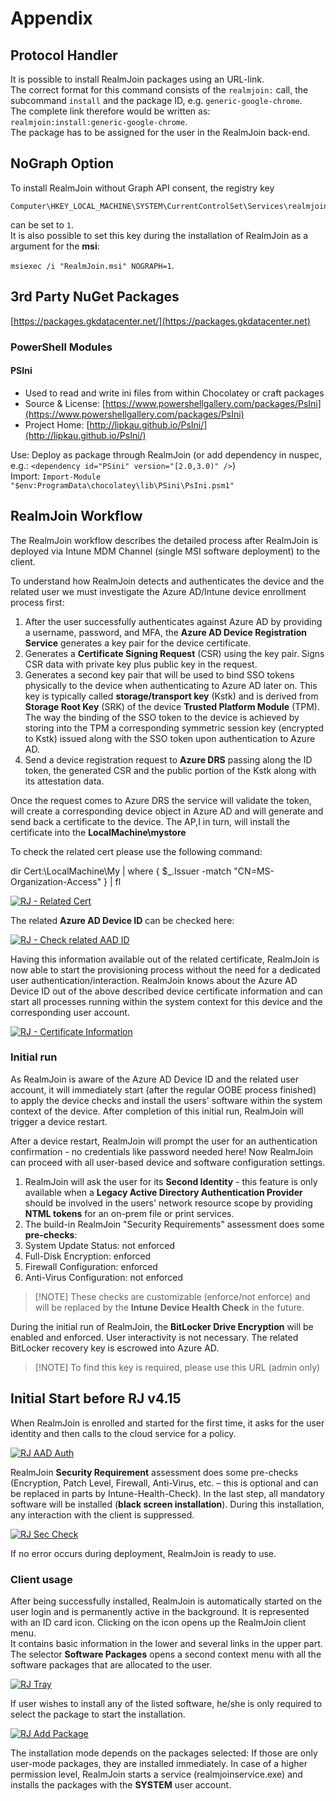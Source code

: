 # Appendix

## Protocol Handler

It is possible to install RealmJoin packages using an URL-link.\
The correct format for this command consists of the `realmjoin:` call, the subcommand `install` and the package ID, e.g. `generic-google-chrome`.\
The complete link therefore would be written as:\
`realmjoin:install:generic-google-chrome`.\
The package has to be assigned for the user in the RealmJoin back-end.

## NoGraph Option

To install RealmJoin without Graph API consent, the registry key

```
Computer\HKEY_LOCAL_MACHINE\SYSTEM\CurrentControlSet\Services\realmjoin\Parameters\NoGraph
```

can be set to `1`.\
It is also possible to set this key during the installation of RealmJoin as a argument for the **msi**:

`msiexec /i "RealmJoin.msi" NOGRAPH=1`.

## 3rd Party NuGet Packages

[https://packages.gkdatacenter.net/](https://packages.gkdatacenter.net)

### PowerShell Modules

#### PSIni

* Used to read and write ini files from within Chocolatey or craft packages
* Source & License: [https://www.powershellgallery.com/packages/PsIni](https://www.powershellgallery.com/packages/PsIni)
* Project Home: [http://lipkau.github.io/PsIni/](http://lipkau.github.io/PsIni/)

Use: Deploy as package through RealmJoin (or add dependency in nuspec, e.g.: `<dependency id="PSini" version="[2.0,3.0)" />`)\
Import: `Import-Module "$env:ProgramData\chocolatey\lib\PSini\PsIni.psm1"`

## RealmJoin Workflow

The RealmJoin workflow describes the detailed process after RealmJoin is deployed via Intune MDM Channel (single MSI software deployment) to the client.

To understand how RealmJoin detects and authenticates the device and the related user we must investigate the Azure AD/Intune device enrollment process first:

1. After the user successfully authenticates against Azure AD by providing a username, password, and MFA, the **Azure AD Device Registration Service** generates a key pair for the device certificate.
2. Generates a **Certificate Signing Request** (CSR) using the key pair. Signs CSR data with private key plus public key in the request.
3. Generates a second key pair that will be used to bind SSO tokens physically to the device when authenticating to Azure AD later on. This key is typically called **storage/transport key** (Kstk) and is derived from **Storage Root Key** (SRK) of the device **Trusted Platform Module** (TPM). The way the binding of the SSO token to the device is achieved by storing into the TPM a corresponding symmetric session key (encrypted to Kstk) issued along with the SSO token upon authentication to Azure AD.
4. Send a device registration request to **Azure DRS** passing along the ID token, the generated CSR and the public portion of the Kstk along with its attestation data.

Once the request comes to Azure DRS the service will validate the token, will create a corresponding device object in Azure AD and will generate and send back a certificate to the device. The AP,I in turn, will install the certificate into the **LocalMachine\mystore**

To check the related cert please use the following command:

dir Cert:\LocalMachine\My | where { $\_.Issuer -match "CN=MS-Organization-Access" } | fl

[![RJ - Related Cert](<.gitbook/assets/rj-workflow1 (1).png>)](https://github.com/realmjoin/realmjoin-gitbooks/tree/3c2250fcc0d712e1b40ac535a1766b57ce01910c/docs/media/rj-workflow1.png)

The related **Azure AD Device ID** can be checked here:

[![RJ - Check related AAD ID](<.gitbook/assets/rj-workflow2 (1).png>)](https://github.com/realmjoin/realmjoin-gitbooks/tree/3c2250fcc0d712e1b40ac535a1766b57ce01910c/docs/media/rj-workflow2.png)

Having this information available out of the related certificate, RealmJoin is now able to start the provisioning process without the need for a dedicated user authentication/interaction. RealmJoin knows about the Azure AD Device ID out of the above described device certificate information and can start all processes running within the system context for this device and the corresponding user account.

[![RJ - Certificate Information](<.gitbook/assets/rj-workflow3 (1).png>)](https://github.com/realmjoin/realmjoin-gitbooks/tree/3c2250fcc0d712e1b40ac535a1766b57ce01910c/docs/media/rj-workflow3.png)

### Initial run

As RealmJoin is aware of the Azure AD Device ID and the related user account, it will immediately start (after the regular OOBE process finished) to apply the device checks and install the users' software within the system context of the device. After completion of this initial run, RealmJoin will trigger a device restart.

After a device restart, RealmJoin will prompt the user for an authentication confirmation - no credentials like password needed here! Now RealmJoin can proceed with all user-based device and software configuration settings.

1. RealmJoin will ask the user for its **Second Identity** - this feature is only available when a **Legacy Active Directory Authentication Provider** should be involved in the users' network resource scope by providing **NTML tokens** for an on-prem file or print services.
2. The build-in RealmJoin "Security Requirements" assessment does some **pre-checks**:
3. System Update Status: not enforced
4. Full-Disk Encryption: enforced
5. Firewall Configuration: enforced
6. Anti-Virus Configuration: not enforced

> \[!NOTE] These checks are customizable (enforce/not enforce) and will be replaced by the **Intune Device Health Check** in the future.

During the initial run of RealmJoin, the **BitLocker Drive Encryption** will be enabled and enforced. User interactivity is not necessary. The related BitLocker recovery key is escrowed into Azure AD.

> \[!NOTE] To find this key is required, please use this URL (admin only)

## Initial Start before RJ v4.15

When RealmJoin is enrolled and started for the first time, it asks for the user identity and then calls to the cloud service for a policy.

[![RJ AAD Auth](<.gitbook/assets/rj-aad-auth (1).png>)](https://github.com/realmjoin/realmjoin-gitbooks/tree/3c2250fcc0d712e1b40ac535a1766b57ce01910c/docs/media/rj-aad-auth.png)

RealmJoin **Security Requirement** assessment does some pre-checks (Encryption, Patch Level, Firewall, Anti-Virus, etc. – this is optional and can be replaced in parts by Intune-Health-Check). In the last step, all mandatory software will be installed (**black screen installation**). During this installation, any interaction with the client is suppressed.

[![RJ Sec Check](<.gitbook/assets/rj-sec-check (1).gif>)](https://github.com/realmjoin/realmjoin-gitbooks/tree/3c2250fcc0d712e1b40ac535a1766b57ce01910c/docs/media/rj-sec-check.gif)

If no error occurs during deployment, RealmJoin is ready to use.

### Client usage

After being successfully installed, RealmJoin is automatically started on the user login and is permanently active in the background. It is represented with an ID card icon. Clicking on the icon opens up the RealmJoin client menu.\
It contains basic information in the lower and several links in the upper part. The selector **Software Packages** opens a second context menu with all the software packages that are allocated to the user.

[![RJ Tray](<.gitbook/assets/rj-tray-menu (1) (1).png>)](https://github.com/realmjoin/realmjoin-gitbooks/tree/3c2250fcc0d712e1b40ac535a1766b57ce01910c/docs/media/rj-tray-menu.png)

If user wishes to install any of the listed software, he/she is only required to select the package to start the installation.

[![RJ Add Package](<.gitbook/assets/rj-client-addpackage2 (1).png>)](https://github.com/realmjoin/realmjoin-gitbooks/tree/3c2250fcc0d712e1b40ac535a1766b57ce01910c/docs/media/rj-client-addpackage2.png)

The installation mode depends on the packages selected: If those are only user-mode packages, they are installed immediately. In case of a higher permission level, RealmJoin starts a service (realmjoinservice.exe) and installs the packages with the **SYSTEM** user account.

###
